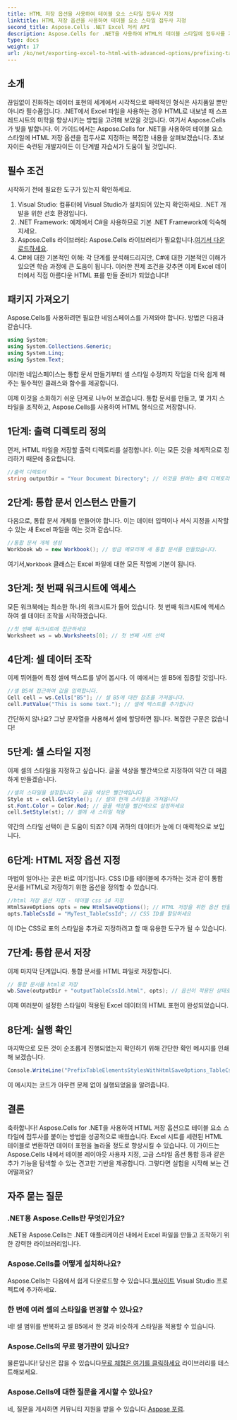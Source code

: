 ```yaml
---
title: HTML 저장 옵션을 사용하여 테이블 요소 스타일 접두사 지정
linktitle: HTML 저장 옵션을 사용하여 테이블 요소 스타일 접두사 지정
second_title: Aspose.Cells .NET Excel 처리 API
description: Aspose.Cells for .NET을 사용하여 HTML의 테이블 스타일에 접두사를 지정하는 방법을 알아보고, 단계별 예제를 통해 Excel 내보내기 기능을 향상시켜 보세요.
type: docs
weight: 17
url: /ko/net/exporting-excel-to-html-with-advanced-options/prefixing-table-elements-styles/
---
```

## 소개
끊임없이 진화하는 데이터 표현의 세계에서 시각적으로 매력적인 형식은 사치품일 뿐만 아니라 필수품입니다. .NET에서 Excel 파일을 사용하는 경우 HTML로 내보낼 때 스프레드시트의 미학을 향상시키는 방법을 고려해 보았을 것입니다. 여기서 Aspose.Cells가 빛을 발합니다. 이 가이드에서는 Aspose.Cells for .NET을 사용하여 테이블 요소 스타일에 HTML 저장 옵션을 접두사로 지정하는 복잡한 내용을 살펴보겠습니다. 초보자이든 숙련된 개발자이든 이 단계별 자습서가 도움이 될 것입니다.
## 필수 조건
시작하기 전에 필요한 도구가 있는지 확인하세요.
1. Visual Studio: 컴퓨터에 Visual Studio가 설치되어 있는지 확인하세요. .NET 개발을 위한 선호 환경입니다.
2. .NET Framework: 예제에서 C#을 사용하므로 기본 .NET Framework에 익숙해지세요.
3.  Aspose.Cells 라이브러리: Aspose.Cells 라이브러리가 필요합니다.[여기서 다운로드하세요](https://releases.aspose.com/cells/net/).
4. C#에 대한 기본적인 이해: 각 단계를 분석해드리지만, C#에 대한 기본적인 이해가 있으면 학습 과정에 큰 도움이 됩니다.
이러한 전제 조건을 갖추면 이제 Excel 데이터에서 직접 아름다운 HTML 표를 만들 준비가 되었습니다!
## 패키지 가져오기
Aspose.Cells를 사용하려면 필요한 네임스페이스를 가져와야 합니다. 방법은 다음과 같습니다.
```csharp
using System;
using System.Collections.Generic;
using System.Linq;
using System.Text;
```
이러한 네임스페이스는 통합 문서 만들기부터 셀 스타일 수정까지 작업을 더욱 쉽게 해주는 필수적인 클래스와 함수를 제공합니다.

이제 이것을 소화하기 쉬운 단계로 나누어 보겠습니다. 통합 문서를 만들고, 몇 가지 스타일을 조작하고, Aspose.Cells를 사용하여 HTML 형식으로 저장합니다.
## 1단계: 출력 디렉토리 정의
먼저, HTML 파일을 저장할 출력 디렉토리를 설정합니다. 이는 모든 것을 체계적으로 정리하기 때문에 중요합니다.
```csharp
//출력 디렉토리
string outputDir = "Your Document Directory"; // 이것을 원하는 출력 디렉토리로 변경하세요.
```
## 2단계: 통합 문서 인스턴스 만들기
다음으로, 통합 문서 개체를 만들어야 합니다. 이는 데이터 입력이나 서식 지정을 시작할 수 있는 새 Excel 파일을 여는 것과 같습니다.
```csharp
//통합 문서 개체 생성
Workbook wb = new Workbook(); // 방금 메모리에 새 통합 문서를 만들었습니다.
```
 여기서,`Workbook` 클래스는 Excel 파일에 대한 모든 작업에 기본이 됩니다. 
## 3단계: 첫 번째 워크시트에 액세스
모든 워크북에는 최소한 하나의 워크시트가 들어 있습니다. 첫 번째 워크시트에 액세스하여 셀 데이터 조작을 시작하겠습니다.
```csharp
//첫 번째 워크시트에 접근하세요
Worksheet ws = wb.Worksheets[0]; // 첫 번째 시트 선택
```
## 4단계: 셀 데이터 조작
이제 뛰어들어 특정 셀에 텍스트를 넣어 봅시다. 이 예에서는 셀 B5에 집중할 것입니다.
```csharp
//셀 B5에 접근하여 값을 입력합니다.
Cell cell = ws.Cells["B5"]; // 셀 B5에 대한 참조를 가져옵니다.
cell.PutValue("This is some text."); // 셀에 텍스트를 추가합니다
```
간단하지 않나요? 그냥 문자열을 사용해서 셀에 할당하면 됩니다. 복잡한 구문은 없습니다!
## 5단계: 셀 스타일 지정
이제 셀의 스타일을 지정하고 싶습니다. 글꼴 색상을 빨간색으로 지정하여 약간 더 매콤하게 만들겠습니다.
```csharp
//셀의 스타일을 설정합니다 - 글꼴 색상은 빨간색입니다
Style st = cell.GetStyle(); // 셀의 현재 스타일을 가져옵니다
st.Font.Color = Color.Red; // 글꼴 색상을 빨간색으로 설정하세요
cell.SetStyle(st); // 셀에 새 스타일 적용
```
약간의 스타일 선택이 큰 도움이 되죠? 이제 귀하의 데이터가 눈에 더 매력적으로 보입니다.
## 6단계: HTML 저장 옵션 지정
마법이 일어나는 곳은 바로 여기입니다. CSS ID를 테이블에 추가하는 것과 같이 통합 문서를 HTML로 저장하기 위한 옵션을 정의할 수 있습니다.
```csharp
//html 저장 옵션 지정 - 테이블 css id 지정
HtmlSaveOptions opts = new HtmlSaveOptions(); // HTML 저장을 위한 옵션 만들기
opts.TableCssId = "MyTest_TableCssId"; // CSS ID를 할당하세요
```
이 ID는 CSS로 표의 스타일을 추가로 지정하려고 할 때 유용한 도구가 될 수 있습니다.
## 7단계: 통합 문서 저장
이제 마지막 단계입니다. 통합 문서를 HTML 파일로 저장합니다. 
```csharp
// 통합 문서를 html로 저장
wb.Save(outputDir + "outputTableCssId.html", opts); // 옵션이 적용된 상태로 저장
```
이제 여러분이 설정한 스타일이 적용된 Excel 데이터의 HTML 표현이 완성되었습니다.
## 8단계: 실행 확인
마지막으로 모든 것이 순조롭게 진행되었는지 확인하기 위해 간단한 확인 메시지를 인쇄해 보겠습니다.
```csharp
Console.WriteLine("PrefixTableElementsStylesWithHtmlSaveOptions_TableCssIdProperty executed successfully.");
```
이 메시지는 코드가 아무런 문제 없이 실행되었음을 알려줍니다.
## 결론
축하합니다! Aspose.Cells for .NET을 사용하여 HTML 저장 옵션으로 테이블 요소 스타일에 접두사를 붙이는 방법을 성공적으로 배웠습니다. Excel 시트를 세련된 HTML 테이블로 변환하면 데이터 표현을 놀라울 정도로 향상시킬 수 있습니다. 이 가이드는 Aspose.Cells 내에서 테이블 레이아웃 사용자 지정, 고급 스타일 옵션 통합 등과 같은 추가 기능을 탐색할 수 있는 견고한 기반을 제공합니다. 그렇다면 실험을 시작해 보는 건 어떨까요?
## 자주 묻는 질문
### .NET용 Aspose.Cells란 무엇인가요?  
.NET용 Aspose.Cells는 .NET 애플리케이션 내에서 Excel 파일을 만들고 조작하기 위한 강력한 라이브러리입니다.
### Aspose.Cells를 어떻게 설치하나요?  
 Aspose.Cells는 다음에서 쉽게 다운로드할 수 있습니다.[웹사이트](https://releases.aspose.com/cells/net/) Visual Studio 프로젝트에 추가하세요.
### 한 번에 여러 셀의 스타일을 변경할 수 있나요?  
네! 셀 범위를 반복하고 셀 B5에서 한 것과 비슷하게 스타일을 적용할 수 있습니다.
### Aspose.Cells의 무료 평가판이 있나요?  
 물론입니다! 당신은 잡을 수 있습니다[무료 체험은 여기를 클릭하세요](https://releases.aspose.com/) 라이브러리를 테스트해보세요.
### Aspose.Cells에 대한 질문을 게시할 수 있나요?  
네, 질문을 게시하면 커뮤니티 지원을 받을 수 있습니다.[Aspose 포럼](https://forum.aspose.com/c/cells/9).